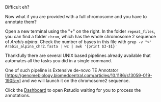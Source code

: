 Difficult eh?  

Now what if you are provided with a full chromosome and you have to annotate them? 

Open a new terminal using the "+" on the right. In the folder `repeat_files`, you can find a folder `chrom`, which has the whole chromosome 2 sequence of *Arabis alpina*. Check the number of bases in this file with `grep -v ">" Arabis_alpina_chr2.fasta | wc | awk '{print $3-$1}'`

Thankfully there are several UNIX based pipelines already available that automates all the tasks you did in a single command.  

One of such pipeline is Extensive de-novo TE Annotator [https://genomebiology.biomedcentral.com/articles/10.1186/s13059-019-1905-y] and we will launch it on the chromosome2 sequence.


Click the [Dashboard](https://[[HOST_SUBDOMAIN]]-8787-[[KATACODA_HOST]].environments.katacoda.com/) to open Rstudio waiting for you to process the annotations.

